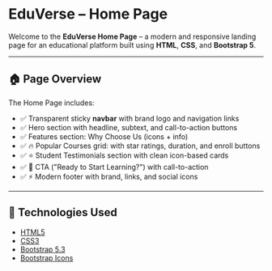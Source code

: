 # EduVerse – Home Page

Welcome to the **EduVerse Home Page** – a modern and responsive landing page for an educational platform built using **HTML**, **CSS**, and **Bootstrap 5**.

---

## 🏠 Page Overview

The Home Page includes:

- ✅ Transparent sticky **navbar** with brand logo and navigation links
- ✅ Hero section with headline, subtext, and call-to-action buttons
- ✅ Features section: Why Choose Us (icons + info)
- ✅ 🔥 Popular Courses grid: with star ratings, duration, and enroll buttons
- ✅ ⭐ Student Testimonials section with clean icon-based cards
- ✅ 📣 CTA ("Ready to Start Learning?") with call-to-action
- ✅ ⚡ Modern footer with brand, links, and social icons

---

## 🧰 Technologies Used

- [HTML5](https://developer.mozilla.org/en-US/docs/Web/HTML)
- [CSS3](https://developer.mozilla.org/en-US/docs/Web/CSS)
- [Bootstrap 5.3](https://getbootstrap.com/)
- [Bootstrap Icons](https://icons.getbootstrap.com/)



